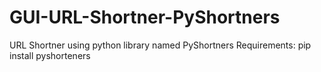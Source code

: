 # GUI-URL-Shortner-PyShortners
URL Shortner using python library named PyShortners
Requirements:
pip install pyshorteners
